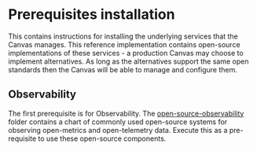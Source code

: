# Prerequisites installation

This contains instructions for installing the underlying services that the Canvas manages. This reference implementation contains open-source implementations of these services - a production Canvas may choose to implement alternatives. As long as the alternatives support the same open standards then the Canvas will be able to manage and configure them.

## Observability

The first prerequisite is for Observability. The [open-source-observability](/charts/observability-stack) folder contains a chart of commonly used open-source systems for observing open-metrics and open-telemetry data. Execute this as a pre-requisite to use these open-source components.

